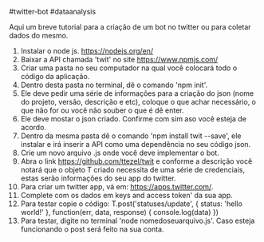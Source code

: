 #twitter-bot #dataanalysis

Aqui um breve tutorial para a criação de um bot no twitter ou para coletar dados do mesmo.

1. Instalar o node js. https://nodejs.org/en/
2. Baixar a API chamada 'twit' no site https://www.npmjs.com/
3. Criar uma pasta no seu computador na qual você colocará todo o código da aplicação.
4. Dentro desta pasta no terminal, dê o comando 'npm init'.
5. Ele deve pedir uma série de informações para a criação do json (nome do projeto, versão, descrição e etc), coloque o que achar necessário, o que não for ou você não souber 
o que é dê enter.
6. Ele deve mostar o json criado. Confirme com sim aso você esteja de acordo.
9. Dentro da mesma pasta dê o comando 'npm install twit --save', ele instalar e irá inserir a API como uma dependência no seu código json.
10. Crie um novo arquivo .js onde você deve implementar o bot.
11. Abra o link  https://github.com/ttezel/twit e conforme a descrição você notará que o objeto T criado necessita de
uma série de credenciais, estas serão informações do seu app do twitter.
12. Para criar um twitter app, vá em:  https://apps.twitter.com/. 
13. Complete com os dados em keys and access token' da sua app.
14. Para testar copie o código: 
T.post('statuses/update', { status: 'hello world!' }, function(err, data, response) {
  console.log(data)
})
15. Para testar, digite no terminal 'node nomedoseuarquivo.js'. Caso esteja funcionando o post será feito na sua conta.
